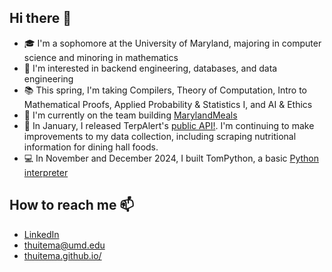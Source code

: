 ## Hi there 👋
- 🎓 I'm a sophomore at the University of Maryland, majoring in computer science and minoring in mathematics
- 🧐 I'm interested in backend engineering, databases, and data engineering
- 📚 This spring, I'm taking Compilers, Theory of Computation, Intro to Mathematical Proofs, Applied Probability & Statistics I, and AI & Ethics
- 🔨 I'm currently on the team building [MarylandMeals](https://github.com/MarylandMealsTeam)
- 📆 In January, I released TerpAlert's [public API!](https://terpalert.xyz/api). I'm continuing to make improvements to my data collection, including scraping nutritional information for dining hall foods.
- 💻 In November and December 2024, I built TomPython, a basic [Python interpreter](https://github.com/THuitema/Interpreter)

## How to reach me 📫
- [LinkedIn](https://www.linkedin.com/in/thomas-huitema/)
- thuitema@umd.edu
- [thuitema.github.io/](https://thuitema.github.io/)
